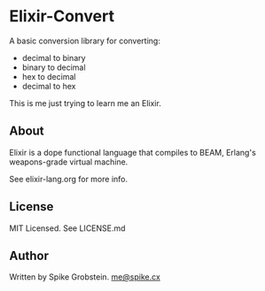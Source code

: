 # Elixir-Convert

A basic conversion library for converting:

 * decimal to binary
 * binary to decimal
 * hex to decimal
 * decimal to hex

This is me just trying to learn me an Elixir.

## About

Elixir is a dope functional language that compiles to BEAM, Erlang's weapons-grade virtual machine.

See elixir-lang.org for more info.

## License

MIT Licensed. See LICENSE.md

## Author

Written by Spike Grobstein. <me@spike.cx>

